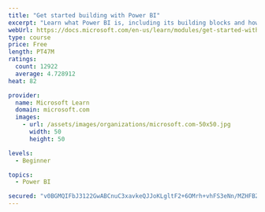 ```yaml
---
title: "Get started building with Power BI"
excerpt: "Learn what Power BI is, including its building blocks and how they work together."
webUrl: https://docs.microsoft.com/en-us/learn/modules/get-started-with-power-bi/
type: course
price: Free
length: PT47M
ratings:
  count: 12922
  average: 4.728912
heat: 82

provider:
  name: Microsoft Learn
  domain: microsoft.com
  images:
    - url: /assets/images/organizations/microsoft.com-50x50.jpg
      width: 50
      height: 50

levels:
  - Beginner

topics:
  - Power BI

secured: "v0BGMQIFbJ3122GwABCnuC3xavkeQJJoKLgltF2+6OMrh+vhFS3eNn/MZHFBZdAvMgw+UvFV6gpBglApiQmSg4GU8qoiuz25LA+KISJMFsWD8bcOCNpsJf9zMwDi2j2KLgotbahI4vJwzw2pbFSoNcQpC53X3+s9nXaDollTPFIZDKS0H9n+pxWdh73DbKIPXlJccJ1txxHWD2j0OsxQD3oRGBVcUrKYk2TDgCZYn9vllrvV14TGP7qlVxvs47FUQgcxjFGaAoKfEz2Geve0gK4JO3LJZEP95tvfzBfh5FQquLHXHoRXMVT94XaCWgQN1AhwRlGlMabN0CdfVcmomSxdEKpZVQ7Eqs//9vjU05UXzBpdiq4OqqvP4EkwYS1f9UX/utsxLjriT7SO+KIQLA==;UTfkSWqRWDd3iIMIXwPFOw=="
---
```


